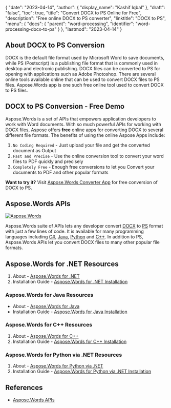 {
  "date": "2023-04-14",
  "author": {
    "display_name": "Kashif Iqbal"
  },
  "draft": "false",
  "toc": true,
  "title": "Convert DOCX to PS Online for Free",
  "description": "Free online DOCX to PS converter",
  "linktitle": "DOCX to PS",
  "menu": {
    "docs": {
      "parent": "word-processing",
      "identifier": "word-processing-docx-to-ps"
    }
  },
  "lastmod": "2023-04-14"
}

## About DOCX to PS Conversion

DOCX is the default file format used by Microsoft Word to save documents, while PS (Postscript) is a publishing file format that is commonly used in desktop and electronic publishing. DOCX files can be converted to PS for opening with applications such as Adobe Photoshop. There are several online tools available online that can be used to convert DOCX files to PS files. Aspose.Words app is one such free online tool used to convert DOCX to PS files.

## DOCX to PS Conversion - Free Demo

Aspose.Words is a set of APIs that empowers application developers to work with Word documents. With so much powerful APIs for working with DOCX files, Aspose offers **free** online apps for converting DOCX to several different file formats. The benefits of using the online Aspose Apps include:

1. `No Coding Required` - Just upload your file and get the converted document as Output
1. `Fast and Precise` - Use the online conversion tool to convert your word files to PDF quickly and precisely
1. `Completely Free` - Enough free conversions to let you Convert your documents to PDF and other popular formats

**Want to try it?** Visit [Aspose.Words Converter App](https://products.aspose.app/words/conversion/docx-to-ps) for free conversion of DOCX to PS.

## Aspose.Words APIs

[![Aspose.Words](../try-aspose-words.png)](https://products.aspose.com/words/)

Aspose.Words suite of APIs lets any developer convert [DOCX](/word-processing/docx/) to [PS](/page-description-language/ps/) format with just a few lines of code. It is available for many programming languages including [C#](/programming/cs/), [Java](/programming/java/), [Python](/programming/py/) and [C++](/programming/cpp/). In addition to PS, Aspose.Words APIs let you convert DOCX files to many other popular file formats.

## Aspose.Words for .NET Resources

1. About - [Aspose.Words for .NET](https://products.aspose.com/words/net/)
1. Installation Guide - [Aspose.Words for .NET Installation](https://docs.aspose.com/words/net/installation/)

### Aspose.Words for Java Resources

 * About - [Aspose.Words for Java](https://products.aspose.com/words/java/)
 * Installation Guide - [Aspose.Words for Java Installation](https://docs.aspose.com/words/java/installation/)

### Aspose.Words for C++ Resources

 1. About - [Aspose.Words for C++](https://products.aspose.com/words/cpp/)
 1. Installation Guide - [Aspose.Words for C++ Installation](https://docs.aspose.com/words/cpp/installation/)

### Aspose.Words for Python via .NET Resources

1. About - [Aspose.Words for Python via .NET](https://products.aspose.com/words/python-net/)
1. Installation Guide - [Aspose.Words for Python via .NET Installation](https://releases.aspose.com/words/python/)

## References

 * [Aspose.Words APIs](https://products.aspose.com/words/)
